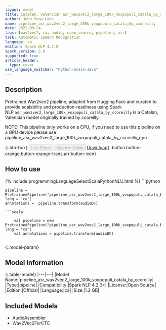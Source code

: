 ```yaml
---
layout: model
title: Catalan, Valencian asr_wav2vec2_large_100k_voxpopuli_catala_by_ccoreilly TFWav2Vec2ForCTC from ccoreilly
author: John Snow Labs
name: pipeline_asr_wav2vec2_large_100k_voxpopuli_catala_by_ccoreilly
date: 2022-09-24
tags: [wav2vec2, ca, audio, open_source, pipeline, asr]
task: Automatic Speech Recognition
language: ca
edition: Spark NLP 4.2.0
spark_version: 3.0
supported: true
article_header:
  type: cover
use_language_switcher: "Python-Scala-Java"
---
```


## Description

Pretrained Wav2vec2  pipeline, adapted from Hugging Face and curated to provide scalability and production-readiness using Spark NLP.`asr_wav2vec2_large_100k_voxpopuli_catala_by_ccoreilly` is a Catalan, Valencian model originally trained by ccoreilly.

NOTE: This pipeline only works on a CPU, if you need to use this pipeline on a GPU device please use pipeline_asr_wav2vec2_large_100k_voxpopuli_catala_by_ccoreilly_gpu

{:.btn-box}
<button class="button button-orange" disabled>Live Demo</button>
<button class="button button-orange" disabled>Open in Colab</button>
[Download](https://s3.amazonaws.com/auxdata.johnsnowlabs.com/public/models/pipeline_asr_wav2vec2_large_100k_voxpopuli_catala_by_ccoreilly_ca_4.2.0_3.0_1664011095151.zip){:.button.button-orange.button-orange-trans.arr.button-icon}

## How to use



<div class="tabs-box" markdown="1">
{% include programmingLanguageSelectScalaPythonNLU.html %}
```python

    pipeline = PretrainedPipeline('pipeline_asr_wav2vec2_large_100k_voxpopuli_catala_by_ccoreilly', lang = 'ca')
    annotations =  pipeline.transform(audioDF)
    
```
```scala

    val pipeline = new PretrainedPipeline("pipeline_asr_wav2vec2_large_100k_voxpopuli_catala_by_ccoreilly", lang = "ca")
    val annotations = pipeline.transform(audioDF)
    
```
</div>

{:.model-param}
## Model Information

{:.table-model}
|---|---|
|Model Name:|pipeline_asr_wav2vec2_large_100k_voxpopuli_catala_by_ccoreilly|
|Type:|pipeline|
|Compatibility:|Spark NLP 4.2.0+|
|License:|Open Source|
|Edition:|Official|
|Language:|ca|
|Size:|1.2 GB|

## Included Models

- AudioAssembler
- Wav2Vec2ForCTC